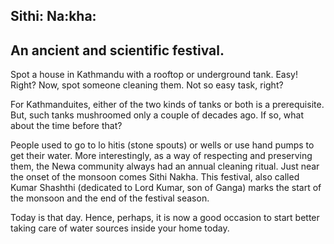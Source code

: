 ## Sithi: Na:kha:
## An ancient and scientific festival.

Spot a house in Kathmandu with a rooftop or underground tank. Easy! Right? Now, spot someone cleaning them. Not so easy task, right? 

For Kathmanduites, either of the two kinds of tanks or both is a prerequisite. But, such tanks mushroomed only a couple of decades ago. If so, what about the time before that? 

People used to go to lo hitis (stone spouts) or wells or use hand pumps to get their water. More interestingly, as a way of respecting and preserving them, the Newa community always had an annual cleaning ritual. Just near the onset of the monsoon comes Sithi Nakha. This festival, also called Kumar Shashthi (dedicated to Lord Kumar, son of Ganga) marks the start of the monsoon and the end of the festival season.

Today is that day. Hence, perhaps, it is now a good occasion to start better taking care of water sources inside your home today.
